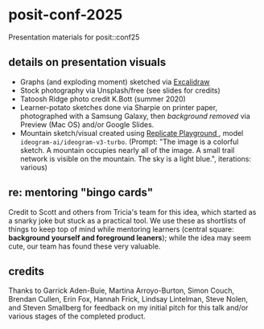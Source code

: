 # posit-conf-2025
Presentation materials for posit::conf25

## details on presentation visuals

- Graphs (and exploding moment) sketched via [Excalidraw](https://excalidraw.com/)
- Stock photography via Unsplash/free (see slides for credits)
- Tatoosh Ridge photo credit K.Bott (summer 2020)
- Learner-potato sketches done via Sharpie on printer paper, photographed with a Samsung Galaxy, then *background removed* via Preview (Mac OS) and/or Google Slides. 
- Mountain sketch/visual created using [Replicate Playground ](https://replicate.com/playground), model `ideogram-ai/ideogram-v3-turbo`. (Prompt: "The image is a colorful sketch. A mountain occupies nearly all of the image. A small trail network is visible on the mountain. The sky is a light blue.", iterations: various)

## re: mentoring "bingo cards"

Credit to Scott and others from Tricia's team for this idea, which started as a snarky joke but stuck as a practical tool. We use these as shortlists of things to keep top of mind while mentoring learners (central square: **background yourself and foreground leaners**); while the idea may seem cute, our team has found these very valuable. 

## credits

Thanks to Garrick Aden-Buie, Martina Arroyo-Burton, Simon Couch, Brendan Cullen, Erin Fox, Hannah Frick, Lindsay Lintelman, Steve Nolen, and Steven Smallberg for feedback on my initial pitch for this talk and/or various stages of the completed product.
